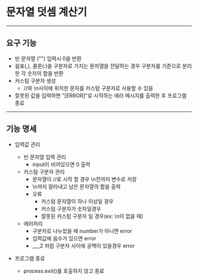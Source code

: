 # 문자열 덧셈 계산기
***
## 요구 기능
+ 빈 문자열 ("") 입력시 0을 반환
+ 쉼표(,), 콜론(:)을 구분자로 가지는 문자열을 전달하는 경우 구분자를 기준으로 분리한 각 숫자의 합을 반환
+ 커스텀 구분자 생성
    + //와 \n사이에 위치한 문자를 커스텀 구분자로 사용할 수 있음
+ 잘못된 값을 입력하면 "[ERROR]"로 시작하는 에러 메시지를 출력한 후 프로그램 종료

***
## 기능 명세

+ 입력값 관리
    + 빈 문자열 입력 관리
        + input이 비어있으면 0 출력
    + 커스텀 구분자 관리
        + 문자열이 //로 시작 할 경우 \n전까지 변수로 저장
        + \n까지 잘라내고 남은 문자열의 합을 출력
        + 오류
            + 커스텀 문자열이 하나 이상일 경우
            + 커스텀 구분자가 숫자일경우
            + 잘못된 커스텀 구분자 일 경우(ex: \n이 없을 때)
    + 에러처리
        + 구분자로 나누었을 때 number가 아니면 error
        + 입력값에 음수가 있으면 error
        + ,,,,,2 처럼 구분자 사이에 공백이 있을경우 error

+ 프로그램 종료
    + process.exit()를 호출하지 않고 종료